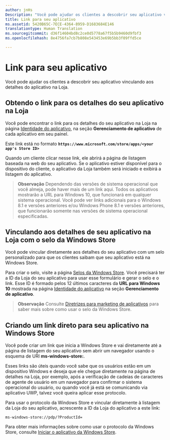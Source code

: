 ```yaml
---
author: jnHs
Description: "Você pode ajudar os clientes a descobrir seu aplicativo vinculando aos detalhes do aplicativo na Loja."
title: Link para seu aplicativo
ms.assetid: 5420B65C-7ECE-4364-8959-D1683684E146
translationtype: Human Translation
ms.sourcegitcommit: d36f14604bd8c2ce0d5778a67f5b5b9460d9fbf3
ms.openlocfilehash: 8e4756fa7cb7b808e543453e69b5bb3f09ffd5ce

---
```


# Link para seu aplicativo


Você pode ajudar os clientes a descobrir seu aplicativo vinculando aos detalhes do aplicativo na Loja.

## Obtendo o link para os detalhes do seu aplicativo na Loja


Você pode encontrar o link para os detalhes do seu aplicativo na Loja na página [Identidade do aplicativo](view-app-identity-details.md), na seção **Gerenciamento de aplicativo** de cada aplicativo em seu painel.

Este link está no formato **`https://www.microsoft.com/store/apps/<your app's Store ID>`**

Quando um cliente clicar nesse link, ele abrirá a página de listagem baseada na web do seu aplicativo. Se o aplicativo estiver disponível para o dispositivo do cliente, o aplicativo da Loja também será iniciado e exibirá a listagem do aplicativo.

> **Observação**  Dependendo das versões de sistema operacional que você almeja, pode haver mais de um link aqui. Todos os aplicativos mostrarão a URL para Windows 10, que funcionará em qualquer sistema operacional. Você pode ver links adicionais para o Windows 8.1 e versões anteriores e/ou Windows Phone 8.1 e versões anteriores, que funcionarão somente nas versões de sistema operacional especificadas.

 

## Vinculando aos detalhes de seu aplicativo na Loja com o selo da Windows Store


Você pode vincular diretamente aos detalhes do seu aplicativo com um selo personalizado para que os clientes saibam que seu aplicativo está na Windows Store.

Para criar o selo, visite a página [Selos da Windows Store](http://go.microsoft.com/fwlink/p/?LinkID=534236). Você precisará ter a ID da Loja do seu aplicativo para usar esse formulário e gerar o selo e o link. Esse ID é formado pelos 12 últimos caracteres da **URL para Windows 10** mostrada na página [Identidade do aplicativo](view-app-identity-details.md) na seção **Gerenciamento de aplicativo**.

> **Observação**  Consulte [Diretrizes para marketing de aplicativos](app-marketing-guidelines.md) para saber mais sobre como usar o selo da Windows Store.

 

## Criando um link direto para seu aplicativo na Windows Store


Você pode criar um link que inicia a Windows Store e vai diretamente até a página de listagem do seu aplicativo sem abrir um navegador usando o esquema de URI **ms-windows-store:**.

Esses links são úteis quando você sabe que os usuários estão em um dispositivo Windows e deseja que ele chegue diretamente na página de detalhes na Loja, por exemplo, após a verificação de cadeias de caracteres de agente de usuário em um navegador para confirmar o sistema operacional do usuário, ou quando você já está se comunicando via aplicativo UWP, talvez você queira aplicar esse protocolo.

Para usar o protocolo da Windows Store e vincular diretamente à listagem da Loja do seu aplicativo, acrescente a ID da Loja do aplicativo a este link:

`ms-windows-store://pdp/?ProductId=`

Para obter mais informações sobre como usar o protocolo da Windows Store, consulte [Iniciar o aplicativo da Windows Store](../launch-resume/launch-store-app.md).

 

 







<!--HONumber=Aug16_HO3-->


